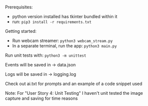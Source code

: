 Prerequisites:
 - python version installed has tkinter bundled within it
 - run: `pip3 install -r requirements.txt`

Getting started:
 - Run webcam streamer: `python3 webcam_stream.py`
 - In a separate terminal, run the app: `python3 main.py`

Run unit tests with: `python3 -m unittest`

Events will be saved in -> data.json

Logs will be saved in -> logging.log

Check out ai.txt for prompts and an example of a code snippet used

Note:
For "User Story 4: Unit Testing" I haven't unit tested the image capture and saving for time reasons